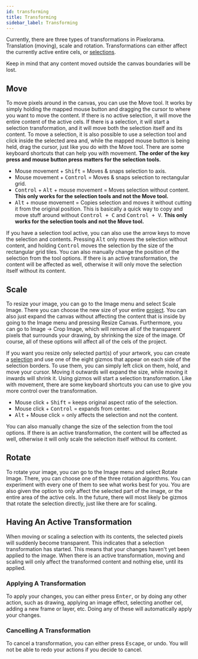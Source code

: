 ```yaml
---
id: transforming
title: Transforming
sidebar_label: Transforming
---
```


Currently, there are three types of transformations in Pixelorama. Translation (moving), scale and rotation. Transformations can either affect the currently active entire cels, or [selections](selecting).

Keep in mind that any content moved outside the canvas boundaries will be lost.

## Move
To move pixels around in the canvas, you can use the Move tool. It works by simply holding the mapped mouse button and dragging the cursor to where you want to move the content. If there is no active selection, it will move the entire content of the active cels. If there is a selection, it will start a selection transformation, and it will move both the selection itself and its content. To move a selection, it is also possible to use a selection tool and click inside the selected area and, while the mapped mouse button is being held, drag the cursor, just like you do with the Move tool. There are some keyboard shortcuts that can help you with movement. **The order of the key press and mouse button press matters for the selection tools.**

- Mouse movement + <kbd>Shift</kbd> = Moves & snaps selection to axis.
- Mouse movement + <kbd>Control</kbd> = Moves & snaps selection to rectangular grid.
- <kbd>Control</kbd> + <kbd>Alt</kbd> + mouse movement = Moves selection without content. **This only works for the selection tools and not the Move tool.**
- <kbd>Alt</kbd> + mouse movement = Copies selection and moves it without cutting it from the original position. This is basically a quick way to copy and move stuff around without <kbd>Control + C</kbd> and <kbd>Control + V</kbd>. **This only works for the selection tools and not the Move tool.**

If you have a selection tool active, you can also use the arrow keys to move the selection and contents. Pressing <kbd>Alt</kbd> only moves the selection without content, and holding <kbd>Control</kbd> moves the selection by the size of the rectangular grid tiles. You can also manually change the position of the selection from the tool options. If there is an active transformation, the content will be affected as well, otherwise it will only move the selection itself without its content.

## Scale
To resize your image, you can go to the Image menu and select Scale Image. There you can choose the new size of your entire [project](../concepts/project). You can also just expand the canvas without affecting the content that is inside by going to the Image menu and pressing Resize Canvas. Furthermore, you can go to Image -> Crop Image, which will remove all of the transparent pixels that surrounds your drawing, by shrinking the size of the image. Of course, all of these options will affect all of the cels of the project.

If you want you resize only selected part(s) of your artwork, you can create a [selection](selecting) and use one of the eight gizmos that appear on each side of the selection borders. To use them, you can simply left click on them, hold, and move your cursor. Moving it outwards will expand the size, while moving it inwards will shrink it. Using gizmos will start a selection transformation. Like with movement, there are some keyboard shortcuts you can use to give you more control over the transformation.

- Mouse click + <kbd>Shift</kbd> = keeps original aspect ratio of the selection.
- Mouse click + <kbd>Control</kbd> = expands from center.
- <kbd>Alt</kbd> + Mouse click = only affects the selection and not the content.

You can also manually change the size of the selection from the tool options. If there is an active transformation, the content will be affected as well, otherwise it will only scale the selection itself without its content.

## Rotate
To rotate your image, you can go to the Image menu and select Rotate Image. There, you can choose one of the three rotation algorithms. You can experiment with every one of them to see what works best for you. You are also given the option to only affect the selected part of the image, or the entire area of the active cels. In the future, there will most likely be gizmos that rotate the selection directly, just like there are for scaling.

## Having An Active Transformation
When moving or scaling a selection with its contents, the selected pixels will suddenly become transparent. This indicates that a selection transformation has started. This means that your changes haven't yet been applied to the image. When there is an active transformation, moving and scaling will only affect the transformed content and nothing else, until its applied.

### Applying A Transformation
To apply your changes, you can either press <kbd>Enter</kbd>, or by doing any other action, such as drawing, applying an image effect, selecting another cel, adding a new frame or layer, etc. Doing any of these will automatically apply your changes.

### Cancelling A Transformation
To cancel a transformation, you can either press <kbd>Escape</kbd>, or undo. You will not be able to redo your actions if you decide to cancel.
